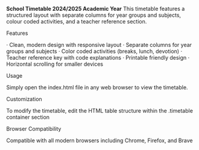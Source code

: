 **School Timetable  2024/2025 Academic Year**
This timetable features a structured layout with separate columns for year groups and subjects, colour coded activities, and a teacher reference section.

Features

· Clean, modern design with responsive layout
· Separate columns for year groups and subjects
· Color coded activities (breaks, lunch, devotion)
· Teacher reference key with code explanations
· Printable friendly design
· Horizontal scrolling for smaller devices

Usage

Simply open the index.html file in any web browser to view the timetable. 

Customization

To modify the timetable, edit the HTML table structure within the .timetable container section

Browser Compatibility

Compatible with all modern browsers including Chrome, Firefox, and Brave
